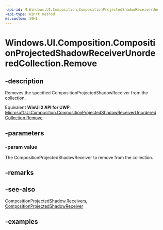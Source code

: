 ```yaml
---
-api-id: M:Windows.UI.Composition.CompositionProjectedShadowReceiverUnorderedCollection.Remove(Windows.UI.Composition.CompositionProjectedShadowReceiver)
-api-type: winrt method
ms.custom: 19H1
---
```


<!-- Method syntax.
public void CompositionProjectedShadowReceiverUnorderedCollection.Remove(CompositionProjectedShadowReceiver value)
-->

# Windows.UI.Composition.CompositionProjectedShadowReceiverUnorderedCollection.Remove

## -description

Removes the specified CompositionProjectedShadowReceiver from the collection.

Equivalent **WinUI 2 API for UWP**: [Microsoft.UI.Composition.CompositionProjectedShadowReceiverUnorderedCollection.Remove](/windows/winui/api/microsoft.ui.composition.compositionprojectedshadowreceiverunorderedcollection.remove).

## -parameters
### -param value

The CompositionProjectedShadowReceiver to remove from the collection.

## -remarks

## -see-also

[CompositionProjectedShadow.Receivers](compositionprojectedshadow_receivers.md), [CompositionProjectedShadowReceiver](compositionprojectedshadowreceiver.md)

## -examples

